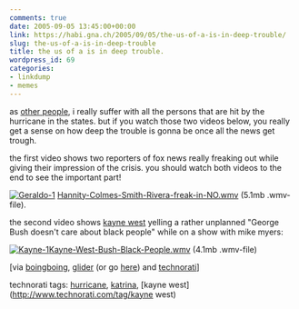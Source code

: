```yaml
---
comments: true
date: 2005-09-05 13:45:00+00:00
link: https://habi.gna.ch/2005/09/05/the-us-of-a-is-in-deep-trouble/
slug: the-us-of-a-is-in-deep-trouble
title: the us of a is in deep trouble.
wordpress_id: 69
categories:
- linkdump
- memes
---
```



as [other people](http://blog.ch/blog/index.php/archives/2005/09/04/und-das-merkwurdige-ist/), i really suffer with all the persons that are hit by the hurricane in the states. but if you watch those two videos below, you really get a sense on how deep the trouble is gonna be once all the news get trough.



the first video shows two reporters of fox news really freaking out while giving their impression of the crisis. you should watch both videos to the end to see the important part!



[![Geraldo-1](https://habi.gna.ch/blog/images/geraldo-1-tm.jpg)](https://habi.gna.ch/blog/images/geraldo-1.jpg) [Hannity-Colmes-Smith-Rivera-freak-in-NO.wmv](https://habi.gna.ch/blog/images/Hannity-Colmes-Smith-Rivera-freak-in-NO.wmv) (5.1mb .wmv-file).



the second video shows [kayne west](http://www.kanyewest.com/) yelling a rather unplanned "George Bush doesn't care about black people" while on a show with mike myers:
  
[![Kayne-1](https://habi.gna.ch/blog/images/kayne-1-tm.jpg)](https://habi.gna.ch/blog/images/kayne-1.jpg)[Kayne-West-Bush-Black-People.wmv](https://habi.gna.ch/blog/images/Kayne-West-Bush-Black-People.wmv) (4.1mb .wmv-file)



[via [boingboing](https://boingboing.net/2005/09/03/kanye_west_george_bu.html), [glider](http://iam.bmezine.com/iams.exe?cmd=find&username=glider&datematch=200509040754) (or go [here](http://www.zentastic.com/entries/200509040754.html)) and [technorati](http://technorati.com/search/katrina)]





technorati tags: [hurricane](http://www.technorati.com/tag/hurricane), [katrina](http://www.technorati.com/tag/katrina), [kayne west](http://www.technorati.com/tag/kayne west)
